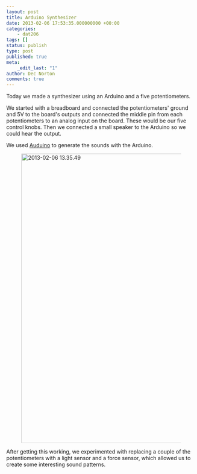 ```yaml
---
layout: post
title: Arduino Synthesizer
date: 2013-02-06 17:53:35.000000000 +00:00
categories:
    - dat206
tags: []
status: publish
type: post
published: true
meta:
    _edit_last: "1"
author: Dec Norton
comments: true
---
```


<p>Today we made a synthesizer using an Arduino and a five potentiometers.</p>

<!--more-->

<p>We started with a breadboard and connected the potentiometers' ground and 5V to the board's outputs and connected the middle pin from each potentiometers to an analog input on the board. These would be our five control knobs. Then we connected a small speaker to the Arduino so we could hear the output.</p>
<p>We used <a href="http://code.google.com/p/tinkerit/wiki/Auduino">Auduino</a> to generate the sounds with the Arduino.</p>
<figure><a href="/assets/2013-02-06-13.35.49.jpg"><img src="/assets/2013-02-06-13.35.49.jpg" alt="2013-02-06 13.35.49" width="1024" height="768" class="alignnone size-large wp-image-404" /></a></figure>
<p>After getting this working, we experimented with replacing a couple of the potentiometers with a light sensor and a force sensor, which allowed us to create some interesting sound patterns.</p>
